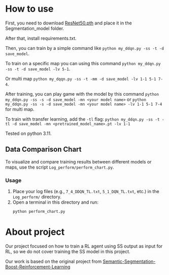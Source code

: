 # **How to use**
First, you need to download [ResNet50.pth](https://drive.google.com/file/d/1JRdPggs5jTWAXKRXk6hVxzmP-KnOr8Hw/view) and place it in the Segmentation_model folder.

After that, install requirements.txt.

Then, you can train by a simple command like
```python my_ddqn.py -ss -t -d save_model```.

To train on a specific map you can using this command
```python my_ddqn.py -ss -t -d save_model -lv 5-1```.

Or multi map
```python my_dqqn.py -ss -t -mm -d save_model -lv 1-1 5-1 7-4```.

After training, you can play game with the model by this command
```python my_ddqn.py -ss -s -d save_model -mn <your model name>```
or ```python my_ddqn.py -ss -s -d save_model -mn <your model name> -lv 1-1 5-1 7-4``` for multi map.

To train with transfer learning, add the `-tl` flag:
```python my_ddqn.py -ss -t -tl -d save_model -mn <pretrained_model_name>.pt -lv 1-1```

Tested on python 3.11.

## Data Comparison Chart

To visualize and compare training results between different models or maps, use the script `Log_perform/perform_chart.py`.

### Usage

1. Place your log files (e.g., `7_4_DDQN_TL.txt`, `5_1_DQN_TL.txt`, etc.) in the `Log_perform/` directory.
2. Open a terminal in this directory and run:
   ```bash
   python perform_chart.py

# **About project**
Our project focused on how to train a RL agent using SS output as input for RL, so we do not cover training the SS model in this project. 

Our work is based on the original project from [Semantic-Segmentation-Boost-Reinforcement-Learning](https://github.com/vpulab/Semantic-Segmentation-Boost-Reinforcement-Learning/tree/69eace77a3437f98b1b437074adee5a578803581/RL)
